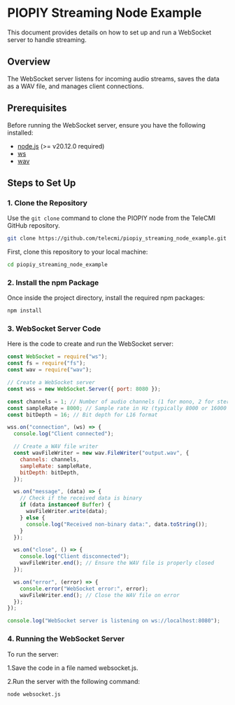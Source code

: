 # PIOPIY Streaming Node Example

This document provides details on how to set up and run a WebSocket server to handle streaming.

## Overview

The WebSocket server listens for incoming audio streams, saves the data as a WAV file, and manages client connections.

## Prerequisites

Before running the WebSocket server, ensure you have the following installed:

- <a href="https://nodejs.org/en/" target="_blank">node.js</a> (>= v20.12.0 required)
- <a href="https://www.npmjs.com/package/ws" target="_blank">ws</a>
- <a href="https://www.npmjs.com/package/wav" target="_blank">wav</a>

## Steps to Set Up

### 1. Clone the Repository

Use the `git clone` command to clone the PIOPIY node from the TeleCMI GitHub repository.

```sh
git clone https://github.com/telecmi/piopiy_streaming_node_example.git
```

First, clone this repository to your local machine:

```sh
cd piopiy_streaming_node_example
```

### 2. Install the npm Package

Once inside the project directory, install the required npm packages:

```sh
npm install
```

### 3. WebSocket Server Code

Here is the code to create and run the WebSocket server:

```javascript
const WebSocket = require("ws");
const fs = require("fs");
const wav = require("wav");

// Create a WebSocket server
const wss = new WebSocket.Server({ port: 8080 });

const channels = 1; // Number of audio channels (1 for mono, 2 for stereo)
const sampleRate = 8000; // Sample rate in Hz (typically 8000 or 16000 for telephony)
const bitDepth = 16; // Bit depth for L16 format

wss.on("connection", (ws) => {
  console.log("Client connected");

  // Create a WAV file writer
  const wavFileWriter = new wav.FileWriter("output.wav", {
    channels: channels,
    sampleRate: sampleRate,
    bitDepth: bitDepth,
  });

  ws.on("message", (data) => {
    // Check if the received data is binary
    if (data instanceof Buffer) {
      wavFileWriter.write(data);
    } else {
      console.log("Received non-binary data:", data.toString());
    }
  });

  ws.on("close", () => {
    console.log("Client disconnected");
    wavFileWriter.end(); // Ensure the WAV file is properly closed
  });

  ws.on("error", (error) => {
    console.error("WebSocket error:", error);
    wavFileWriter.end(); // Close the WAV file on error
  });
});

console.log("WebSocket server is listening on ws://localhost:8080");
```

### 4. Running the WebSocket Server

To run the server:

1.Save the code in a file named websocket.js.

2.Run the server with the following command:

```sh
node websocket.js
```